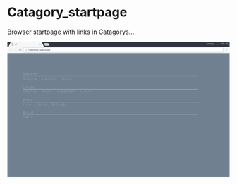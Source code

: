 # Catagory_startpage
Browser startpage with links in Catagorys...

![STARBUCKS](https://raw.githubusercontent.com/furycd001/Catagory_startpage/master/Catagory.png)
